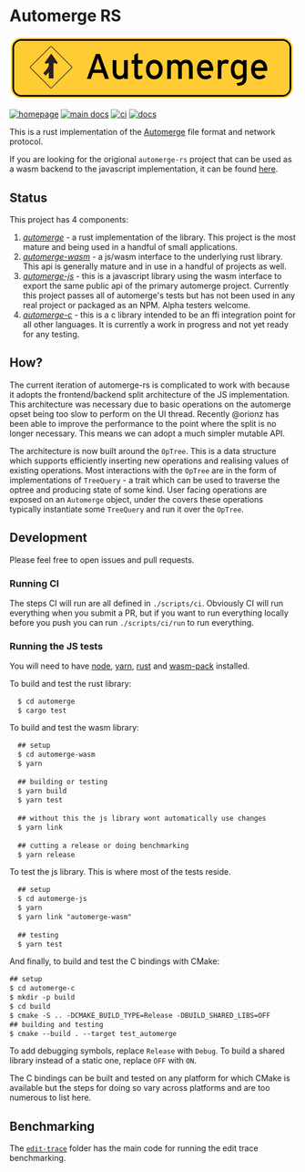 # Automerge RS

<img src='./img/sign.svg' width='500' alt='Automerge logo' />

[![homepage](https://img.shields.io/badge/homepage-published-informational)](https://automerge.org/)
[![main docs](https://img.shields.io/badge/docs-main-informational)](https://automerge.org/automerge-rs/automerge/)
[![ci](https://github.com/automerge/automerge-rs/actions/workflows/ci.yaml/badge.svg)](https://github.com/automerge/automerge-rs/actions/workflows/ci.yaml)
[![docs](https://github.com/automerge/automerge-rs/actions/workflows/docs.yaml/badge.svg)](https://github.com/automerge/automerge-rs/actions/workflows/docs.yaml)

This is a rust implementation of the [Automerge](https://github.com/automerge/automerge) file format and network protocol.

If you are looking for the origional `automerge-rs` project that can be used as a wasm backend to the javascript implementation, it can be found [here](https://github.com/automerge/automerge-rs/tree/automerge-1.0).

## Status

This project has 4 components:

1. [_automerge_](automerge) - a rust implementation of the library. This project is the most mature and being used in a handful of small applications.
2. [_automerge-wasm_](automerge-wasm) - a js/wasm interface to the underlying rust library. This api is generally mature and in use in a handful of projects as well.
3. [_automerge-js_](automerge-js) - this is a javascript library using the wasm interface to export the same public api of the primary automerge project. Currently this project passes all of automerge's tests but has not been used in any real project or packaged as an NPM. Alpha testers welcome.
4. [_automerge-c_](automerge-c) - this is a c library intended to be an ffi integration point for all other languages. It is currently a work in progress and not yet ready for any testing.

## How?

The current iteration of automerge-rs is complicated to work with because it
adopts the frontend/backend split architecture of the JS implementation. This
architecture was necessary due to basic operations on the automerge opset being
too slow to perform on the UI thread. Recently @orionz has been able to improve
the performance to the point where the split is no longer necessary. This means
we can adopt a much simpler mutable API.

The architecture is now built around the `OpTree`. This is a data structure
which supports efficiently inserting new operations and realising values of
existing operations. Most interactions with the `OpTree` are in the form of
implementations of `TreeQuery` - a trait which can be used to traverse the
optree and producing state of some kind. User facing operations are exposed on
an `Automerge` object, under the covers these operations typically instantiate
some `TreeQuery` and run it over the `OpTree`.

## Development

Please feel free to open issues and pull requests.

### Running CI

The steps CI will run are all defined in `./scripts/ci`. Obviously CI will run
everything when you submit a PR, but if you want to run everything locally
before you push you can run `./scripts/ci/run` to run everything.

### Running the JS tests

You will need to have [node](https://nodejs.org/en/), [yarn](https://yarnpkg.com/getting-started/install), [rust](https://rustup.rs/) and [wasm-pack](https://rustwasm.github.io/wasm-pack/installer/) installed.

To build and test the rust library:

```shell
  $ cd automerge
  $ cargo test
```

To build and test the wasm library:

```shell
  ## setup
  $ cd automerge-wasm
  $ yarn

  ## building or testing
  $ yarn build
  $ yarn test

  ## without this the js library wont automatically use changes
  $ yarn link

  ## cutting a release or doing benchmarking
  $ yarn release
```

To test the js library. This is where most of the tests reside.

```shell
  ## setup
  $ cd automerge-js
  $ yarn
  $ yarn link "automerge-wasm"

  ## testing
  $ yarn test
```

And finally, to build and test the C bindings with CMake:

```shell
## setup
$ cd automerge-c
$ mkdir -p build
$ cd build
$ cmake -S .. -DCMAKE_BUILD_TYPE=Release -DBUILD_SHARED_LIBS=OFF
## building and testing
$ cmake --build . --target test_automerge
```

To add debugging symbols, replace `Release` with `Debug`.
To build a shared library instead of a static one, replace `OFF` with `ON`.

The C bindings can be built and tested on any platform for which CMake is
available but the steps for doing so vary across platforms and are too numerous
to list here.

## Benchmarking

The [`edit-trace`](edit-trace) folder has the main code for running the edit trace benchmarking.
